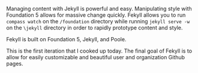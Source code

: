 Managing content with Jekyll is powerful and easy.
Manipulating style with Foundation 5 allows for massive change quickly.
Fekyll allows you to run `compass watch` on the `/foundation` directory
while running `jekyll serve -w` on the `\jekyll` directory in order
to rapidly prototype content and style.

Fekyll is built on Foundation 5, Jekyll, and Poole.

This is the first iteration that I cooked up today.
The final goal of Fekyll is to allow for easily customizable and
beautiful user and organization Github pages.
